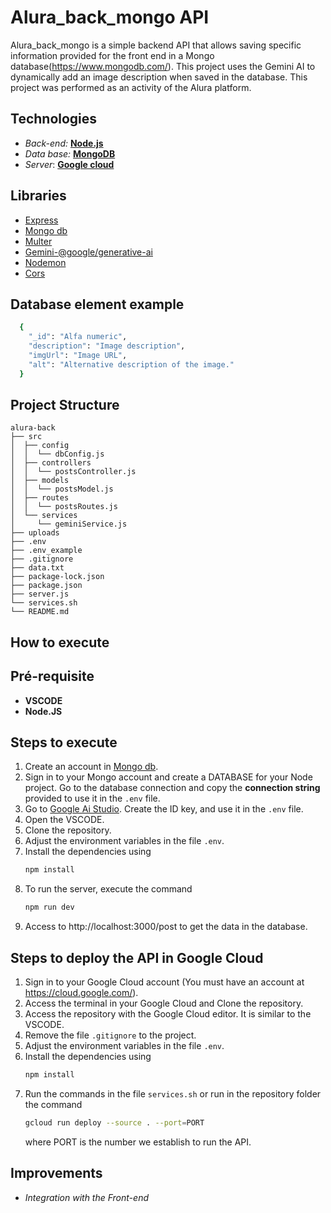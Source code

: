 # Alura_back_mongo API

Alura_back_mongo is a simple backend API that allows saving specific information provided for the front end in a Mongo database(https://www.mongodb.com/). This project uses the Gemini AI to dynamically add an image description when saved in the database. This project was performed as an activity of the Alura platform.

## Technologies

- _Back-end:_ [**Node.js**](https://nodejs.org/en)
- _Data base:_ [**MongoDB**](https://www.mongodb.com/)
- _Server_: [**Google cloud**]( https://cloud.google.com/)

## Libraries

- [Express](https://www.npmjs.com/package/express)
- [Mongo db](https://www.npmjs.com/package/mongodb)
- [Multer](https://www.npmjs.com/package/multer)
- [Gemini-@google/generative-ai](https://www.npmjs.com/package/@google/generative-ai)
- [Nodemon](https://www.npmjs.com/package/nodemon)
- [Cors](https://www.npmjs.com/package/cors)
  
## Database element example

  ```bash
    {
      "_id": "Alfa numeric",
      "description": "Image description",
      "imgUrl": "Image URL",
      "alt": "Alternative description of the image."
    }
  ```

## Project Structure

```
alura-back
├── src
│  ├── config
│  │  └── dbConfig.js
│  ├── controllers
│  │  └── postsController.js
│  ├── models
│  │  └── postsModel.js
│  ├── routes
│  │  └── postsRoutes.js
│  └── services
│     └── geminiService.js
├── uploads
├── .env
├── .env_example
├── .gitignore
├── data.txt
├── package-lock.json
├── package.json
├── server.js
└── services.sh
└── README.md

```

## How to execute

## Pré-requisite

- **VSCODE**
- **Node.JS**

## Steps to execute

1. Create an account in [Mongo db](https://www.mongodb.com/).
2. Sign in to your Mongo account and create a DATABASE for your Node project. Go to the database connection and copy the **connection string** provided to use it in the ```.env``` file.
3. Go to [Google Ai Studio](https://aistudio.google.com/app/apikey). Create the ID key, and use it in the ```.env``` file.
4. Open the VSCODE.
5. Clone the repository.
6.  Adjust the environment variables in the file ```.env```.
7. Install the dependencies using
   ```bash
   npm install
   ```
8. To run the server, execute the command
   ```bash
   npm run dev
   ```
9. Access to http://localhost:3000/post to get the data in the database.

## Steps to deploy the API in Google Cloud

1. Sign in to your Google Cloud account (You must have an account at https://cloud.google.com/).
2. Access the terminal in your Google Cloud and Clone the repository.
3. Access the repository with the Google Cloud editor. It is similar to the VSCODE.
4. Remove the file ```.gitignore``` to the project.
5. Adjust the environment variables in the file ```.env```.
6. Install the dependencies using
   ```bash
   npm install
   ```
8. Run the commands in the file ```services.sh``` or run in the repository folder the command
   ```bash
   gcloud run deploy --source . --port=PORT
   ```
   where PORT is the number we establish to run the API.

## Improvements

- _Integration with the Front-end_ 
